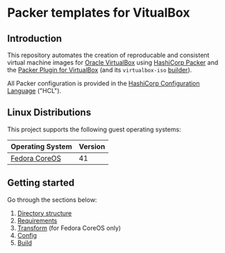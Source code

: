 # Packer templates for VitualBox

## Introduction

This repository automates the creation of reproducable and consistent virtual machine images for [Oracle VirtualBox][virtualbox] using [HashiCorp Packer][packer] and the [Packer Plugin for VirtualBox][packer-plugin-virtualbox] (and its `virtualbox-iso` [builder][packer-plugin-builder-virtualbox-iso]).

All Packer configuration is provided in the [HashiCorp Configuration Language][hcl] ("HCL").

## Linux Distributions

This project supports the following guest operating systems:

| Operating System             | Version   |
| :---                         | :---      |
| [Fedora CoreOS][coreos]      | 41        |

## Getting started

Go through the sections below:

1. [Directory structure][directory_structure]
2. [Requirements][requirements]
3. [Transform][transform] (for Fedora CoreOS only) 
4. [Config][config]
5. [Build][build]

[//]: Links
[virtualbox]: https://www.virtualbox.org
[packer]: https://www.packer.io
[packer-plugin-virtualbox]: https://developer.hashicorp.com/packer/integrations/hashicorp/virtualbox
[packer-plugin-builder-virtualbox-iso]: https://developer.hashicorp.com/packer/integrations/hashicorp/virtualbox/latest/components/builder/iso
[hcl]: https://github.com/hashicorp/hcl
[coreos]: https://fedoraproject.org/coreos/
[directory_structure]: getting-started/directory_structure.md
[requirements]: getting-started/requirements.md
[transform]: getting-started/transform.md
[config]: getting-started/config.md
[build]: getting-started/build.md
